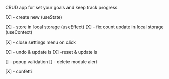 CRUD app for set your goals and keep track progress.

[X] - create new (useState)

[X] - store in local storage (useEffect)
[X] - fix count update in local storage (useContext)

[X] - close settings menu on click 

[X] - undo & update ls
[X] -reset & update ls

[] - popup validation
[] - delete module alert

[X] - confetti